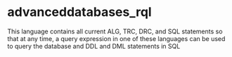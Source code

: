 # advanceddatabases_rql
This language contains all current ALG, TRC, DRC, and SQL statements so that at any time, a query expression in one of these languages can be used to query the database and DDL and DML statements in SQL
